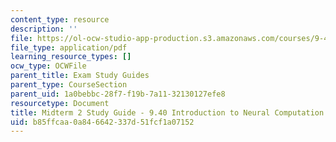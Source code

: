 ```yaml
---
content_type: resource
description: ''
file: https://ol-ocw-studio-app-production.s3.amazonaws.com/courses/9-40-introduction-to-neural-computation-spring-2018/b85ffcaa0a846642337d51fcf1a07152_MIT9_40S18_Midterm2_StudyGuide.pdf
file_type: application/pdf
learning_resource_types: []
ocw_type: OCWFile
parent_title: Exam Study Guides
parent_type: CourseSection
parent_uid: 1a0bebbc-28f7-f19b-7a11-32130127efe8
resourcetype: Document
title: Midterm 2 Study Guide - 9.40 Introduction to Neural Computation
uid: b85ffcaa-0a84-6642-337d-51fcf1a07152
---
```

